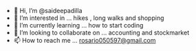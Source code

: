 - 👋 Hi, I’m @saideepadilla
- 👀 I’m interested in ... hikes , long walks and shopping 
- 🌱 I’m currently learning ... how to start coding 
- 💞️ I’m looking to collaborate on ... accounting and stockmarket
- 📫 How to reach me ... rosario050597@gmail.com

<!---
saideepadilla/saideepadilla is a ✨ special ✨ repository because its `README.md` (this file) appears on your GitHub profile.
You can click the Preview link to take a look at your changes.
--->
